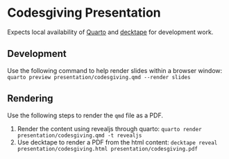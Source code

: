 # Codesgiving Presentation

Expects local availability of [Quarto](https://quarto.org/docs/) and [decktape](https://github.com/astefanutti/decktape) for development work.

## Development

Use the following command to help render slides within a browser window:
`quarto preview presentation/codesgiving.qmd --render slides`

## Rendering

Use the following steps to render the `qmd` file as a PDF.

1. Render the content using revealjs through quarto: `quarto render presentation/codesgiving.qmd -t revealjs`
2. Use decktape to render a PDF from the html content: `decktape reveal presentation/codesgiving.html presentation/codesgiving.pdf`
